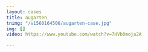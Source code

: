 ```yaml
---
layout: cases
title: augarten
tnimg: "/v1560164506/augarten-case.jpg"
img: []
video: https://www.youtube.com/watch?v=7HVb0moja2A

---
```

